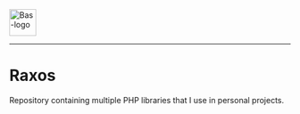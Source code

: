 <a href="https://bas.dev" target="_blank" rel="noopener">
	<img src="https://bas.dev/module/@bas/website/dist/logo.svg" alt="Bas-logo" height="48"/>
</a>

---

# Raxos

Repository containing multiple PHP libraries that I use in personal projects.

